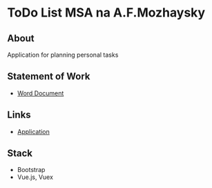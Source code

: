# ToDo List MSA na A.F.Mozhaysky

## About
Application for planning personal tasks

## Statement of Work
- [Word Document](https://github.com/BobrikovAleksey/TestTasks/blob/master/TodoList/%D0%92%D0%9A%D0%90%20%D0%B8%D0%BC.%20%D0%9C%D0%BE%D0%B6%D0%B0%D0%B9%D1%81%D0%BA%D0%BE%D0%B3%D0%BE.%20TEST.%20WEB-%D1%80%D0%B0%D0%B7%D1%80%D0%B0%D0%B1%D0%BE%D1%82%D1%87%D0%B8%D0%BA.docx?raw=true)

## Links
- [Application](https://bobrikovaleksey.github.io/TestTasks/TodoList/)

## Stack
- Bootstrap
- Vue.js, Vuex
